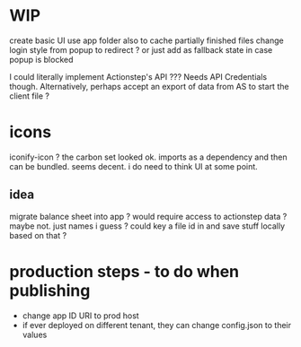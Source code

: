 # WIP
create basic UI
use app folder also to cache partially finished files
change login style from popup to redirect ?
    or just add as fallback state in case popup is blocked

I could literally implement Actionstep's API ??? Needs API Credentials though.
Alternatively, perhaps accept an export of data from AS to start the client file ?

# icons
iconify-icon ? the carbon set looked ok.
imports as a dependency and then can be bundled.
seems decent.
i do need to think UI at some point.

## idea
migrate balance sheet into app ?
    would require access to actionstep data ? maybe not. just names i guess ?
    could key a file id in and save stuff locally based on that ?

# production steps - to do when publishing
- change app ID URI to prod host
- if ever deployed on different tenant, they can change config.json to their values

